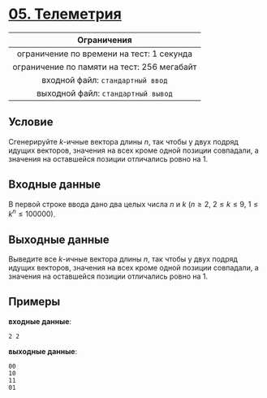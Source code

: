 # [05. Телеметрия](Task05.java)

| Ограничения                                 |
|:-------------------------------------------:|
| ограничение по времени на тест: 1 секунда   |
| ограничение по памяти на тест: 256 мегабайт |
| входной файл: `стандартный ввод`            |
| выходной файл: `стандартный вывод`          |

## Условие

Сгенерируйте $k$-ичные вектора длины $n$, так чтобы у двух подряд идущих векторов, значения на всех кроме одной позиции совпадали, а значения на оставшейся позиции отличались ровно на $1$.

## Входные данные

В первой строке ввода дано два целых числа $n$ и $k$ $(n \geqslant 2, ~ 2 \leqslant k \leqslant 9, ~ 1 \leqslant k^n \leqslant 100000)$.

## Выходные данные

Выведите все $k$-ичные вектора длины $n$, так чтобы у двух подряд идущих векторов, значения на всех кроме одной позиции совпадали, а значения на оставшейся позиции отличались ровно на $1$.

## Примеры

**входные данные**:

```text
2 2
```

**выходные данные**:

```text
00
10
11
01
```
